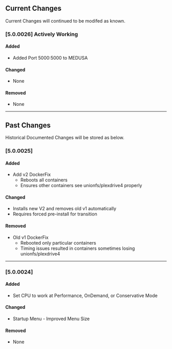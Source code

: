 ## Current Changes
Current Changes will continued to be modifed as known.

### [5.0.0026] Actively Working
#### Added
- Added Port 5000:5000 to MEDUSA

#### Changed
- None

#### Removed
- None

-------------------------------------------------------
## Past Changes
Historical Documented Changes will be stored as below.


### [5.0.0025]
#### Added
- Add v2 DockerFix
  - Reboots all containers 
  - Ensures other containers see unionfs/plexdrive4 properly

#### Changed
- Installs new V2 and removes old v1 automatically
- Requires forced pre-install for transition

#### Removed
- Old v1 DockerFix
  - Rebooted only particular containers
  - Timing issues resulted in containers sometimes losing unionfs/plexdrive4

-------------------------------------------------------

### [5.0.0024]
#### Added
- Set CPU to work at Performance, OnDemand, or Conservative Mode

#### Changed
- Startup Menu - Improved Menu Size

#### Removed
- None
